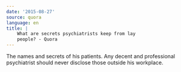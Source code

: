 ```yaml
---
date: '2015-08-27'
source: quora
language: en
title: |
    What are secrets psychiatrists keep from lay
    people? - Quora
---
```


The names and secrets of his patients. Any decent and professional
psychiatrist should never disclose those outside his workplace.
